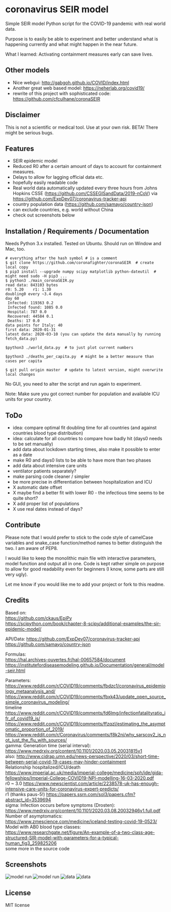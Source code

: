 # coronavirus SEIR model

Simple SEIR model Python script for the COVID-19 pandemic with real world data.  
  
Purpose is to easily be able to experiment and better understand what is happening currently and what might happen in the near future.  
  
What I learned: Activating containment measures early can save lives.  

## Other models
* Nice webgui: http://gabgoh.github.io/COVID/index.html  
* Another great web based model: https://neherlab.org/covid19/  
* rewrite of this project with sophisticated code: https://github.com/cfculhane/coronaSEIR  

## Disclaimer
This is not a scientific or medical tool. Use at your own risk. BETA! There might be serious bugs.  

## Features
* SEIR epidemic model
* Reduced R0 after a certain amount of days to account for containment measures.
* Delays to allow for lagging official data etc.
* hopefully easily readable code
* Real world data automatically updated every three hours from Johns Hopkins CSSE (https://github.com/CSSEGISandData/2019-nCoV) via https://github.com/ExpDev07/coronavirus-tracker-api
* country population data (https://github.com/samayo/country-json)
* can exclude countries, e.g. world without China
* check out screenshots below

## Installation / Requirements / Documentation
Needs Python 3.x installed. Tested on Ubuntu. Should run on Window and Mac, too.
  
```
# everything after the hash symbol # is a comment
$ git clone https://github.com/coronafighter/coronaSEIR  # create local copy
$ pip3 install --upgrade numpy scipy matplotlib python-dateutil  # might need sudo -H pip3 ...
$ python3 ./main_coronaSEIR.py
read data: 843103 bytes
r0: 5.20    r1: 1.30
doubling0 every ~3.4 days
day 60
 Infected: 119363 0.2
 Infected found: 1085 0.0
 Hospital: 787 0.0
 Recovered: 44584 0.1
 Deaths: 17 0.0
data points for Italy: 40
first data: 2020-01-31
latest data: 2020-03-10 (you can update the data manually by running fetch_data.py)

$python3 ./world_data.py  # to just plot current numbers

$python3 ./deaths_per_capita.py  # might be a better measure than cases per capita

$ git pull origin master  # update to latest version, might overwrite local changes

```  
No GUI, you need to alter the script and run again to experiment.  
  
Note: Make sure you got correct number for population and available ICU units for your country.
  
## ToDo
* idea: compare optimal fit doubling time for all countries (and against countries blood type distribution)
* idea: calculate for all countries to compare how badly hit (days0 needs to be set manually)
* add data about lockdown starting times, also make it possible to enter as a date
* make R0 and days0 lists to be able to have more than two phases
* add data about intensive care units
* ventilator patients separately?
* make parsing code cleaner / simpler
* be more precise in differentiation between hospitalization and ICU
* X automatic date offset
* X maybe find a better fit with lower R0 - the infectious time seems to be quite short?
* X add proper list of populations
* X use real dates instead of days?

## Contribute
Please note that I would prefer to stick to the code style of camelCase variables and snake_case function/method names to better distinguish the two. I am aware of PEP8.  
  
I would like to keep the monolithic main file with interactive parameters, model function and output all in one. Code is kept rather simple on purpose to allow for good readability even for beginners (I know, some parts are still very ugly).  
  
Let me know if you would like me to add your project or fork to this readme.

## Credits
Based on:  
https://github.com/ckaus/EpiPy  
https://scipython.com/book/chapter-8-scipy/additional-examples/the-sir-epidemic-model/  
  
API/Data:
https://github.com/ExpDev07/coronavirus-tracker-api
https://github.com/samayo/country-json
  
Formulas:  
https://hal.archives-ouvertes.fr/hal-00657584/document  
https://institutefordiseasemodeling.github.io/Documentation/general/model-seir.html  
  
Parameters:  
https://www.reddit.com/r/COVID19/comments/fbdzc1/coronavirus_epidemiology_metaanalysis_and/  
https://www.reddit.com/r/COVID19/comments/fbxk43/update_open_source_simple_coronavirus_modeling/  
timeline https://www.reddit.com/r/COVID19/comments/fd6lmg/infectionfatalityratio_ifr_of_covid19_is/  
https://www.reddit.com/r/COVID19/comments/ffzqzl/estimating_the_asymptomatic_proportion_of_2019/  
https://www.reddit.com/r/Coronavirus/comments/f8k2nj/why_sarscov2_is_not_just_the_flu_with_sources/  
gamma: Generation time (serial interval): https://www.medrxiv.org/content/10.1101/2020.03.05.20031815v1  
also: http://www.cidrap.umn.edu/news-perspective/2020/03/short-time-between-serial-covid-19-cases-may-hinder-containment  
Relationship hospitalized/ICU/death https://www.imperial.ac.uk/media/imperial-college/medicine/sph/ide/gida-fellowships/Imperial-College-COVID19-NPI-modelling-16-03-2020.pdf  
r0 ~ 3.0 https://www.newscientist.com/article/2238578-uk-has-enough-intensive-care-units-for-coronavirus-expert-predicts/  
r1 (thanks paus-5!) https://papers.ssrn.com/sol3/papers.cfm?abstract_id=3539694  
sigma: Infection occurs before symptoms (Drosten): https://www.medrxiv.org/content/10.1101/2020.03.08.20032946v1.full.pdf  
Number of asymptomatics: https://www.zmescience.com/medicine/iceland-testing-covid-19-0523/  
Model with AB0 blood type classes: https://www.researchgate.net/figure/An-example-of-a-two-class-age-structured-SIR-model-with-parameters-for-a-typical-human_fig3_259825206  
some more in the source code

## Screenshots
![model run](https://github.com/coronafighter/coronaSEIR/blob/master/screenshots/model_run.png)
![model run](https://github.com/coronafighter/coronaSEIR/blob/master/screenshots/model_run2.png)
![data](https://github.com/coronafighter/coronaSEIR/blob/master/screenshots/data.png)
![data](https://github.com/coronafighter/coronaSEIR/blob/master/screenshots/AB0.png)

## License
MIT license
